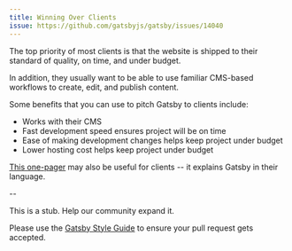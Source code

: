 ```yaml
---
title: Winning Over Clients
issue: https://github.com/gatsbyjs/gatsby/issues/14040
---
```


The top priority of most clients is that the website is shipped to their standard of quality, on time, and under budget.

In addition, they usually want to be able to use familiar CMS-based workflows to create, edit, and publish content.

Some benefits that you can use to pitch Gatsby to clients include:

-   Works with their CMS
-   Fast development speed ensures project will be on time
-   Ease of making development changes helps keep project under budget
-   Lower hosting cost helps keep project under budget

[This one-pager](/gatsby-one-pager.pdf) may also be useful for clients -- it explains Gatsby in their language.

\--

This is a stub. Help our community expand it.

Please use the [Gatsby Style Guide](/contributing/gatsby-style-guide/) to ensure your
pull request gets accepted.
